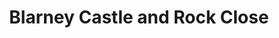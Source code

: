 ---
title: "Blarney Castle and Rock Close"
address: "Blarney, Co. Cork"
tel: "+353 (0)21 438 5252"
county: "Cork"
category: "Caves"
type: "Content"
lat: "51.9315071105957"
lng: "-8.57121467590332"
---